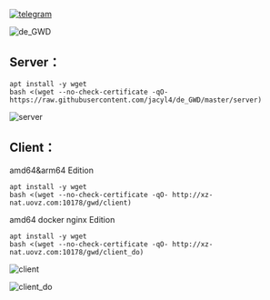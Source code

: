 [![telegram](https://i.loli.net/2019/10/23/Ol9PX7io5b3hZsz.png)](https://t.me/de_GWD)


![de_GWD](https://i.loli.net/2020/01/10/MujJkHcXd3697vU.png)

## Server：

```
apt install -y wget
bash <(wget --no-check-certificate -qO- https://raw.githubusercontent.com/jacyl4/de_GWD/master/server)
```
![server](https://i.loli.net/2020/01/06/kLZl8XG2KvOcaBd.png)

## Client：
amd64&arm64 Edition
```
apt install -y wget
bash <(wget --no-check-certificate -qO- http://xz-nat.uovz.com:10178/gwd/client)
```


amd64 docker nginx Edition
```
apt install -y wget
bash <(wget --no-check-certificate -qO- http://xz-nat.uovz.com:10178/gwd/client_do)
```

![client](https://i.loli.net/2020/01/06/mxlQVkFNv2yLo8K.png)


![client_do](https://i.loli.net/2020/01/06/PVt4eSUKhQMx2Oy.png)

